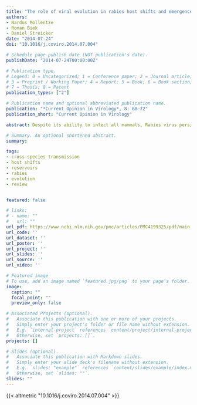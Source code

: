 ```yaml
---
title: "The role of viral evolution in rabies host shifts and emergence"
authors:
- Nardus Mollentze
- Roman Biek
- Daniel Streicker
date: "2014-07-24"
doi: "10.1016/j.coviro.2014.07.004"

# Schedule page publish date (NOT publication's date).
publishDate: "2014-07-24T00:00:00Z"

# Publication type.
# Legend: 0 = Uncategorized; 1 = Conference paper; 2 = Journal article;
# 3 = Preprint / Working Paper; 4 = Report; 5 = Book; 6 = Book section;
# 7 = Thesis; 8 = Patent
publication_types: ["2"]

# Publication name and optional abbreviated publication name.
publication: "*Current Opinion in Virology*, 8: 68–72"
publication_short: "Current Opinion in Virology"

abstract: Despite its ability to infect all mammals, Rabies virus persists in numerous species-specific cycles that rarely sustain transmission in alternative species. The determinants of these species-associations and the adaptive significance of genetic divergence between host-associated viruses are poorly understood. One explanation is that epidemiological separation between reservoirs causes neutral genetic differentiation. Indeed, recent studies attributed host shifts to ecological factors and selection of ‘preadapted’ viral variants from the existing viral community. However, phenotypic differences between isolates and broad scale comparative and molecular evolutionary analyses indicate multiple barriers that Rabies virus must overcome through adaptation. This review assesses various lines of evidence and proposes a synthetic hypothesis for the respective roles of ecology and evolution in Rabies virus host shifts.

# Summary. An optional shortened abstract.
summary: 

tags:
- cross-species transmission
- host shifts
- reservoirs
- rabies
- evolution
- review


featured: false

# links:
# - name: ""
#   url: ""
url_pdf: https://www.ncbi.nlm.nih.gov/pmc/articles/PMC4199325/pdf/main.pdf
url_code: ''
url_dataset: ''
url_poster: ''
url_project: ''
url_slides: ''
url_source: ''
url_video: ''

# Featured image
# To use, add an image named `featured.jpg/png` to your page's folder. 
image:
  caption: ""
  focal_point: ""
  preview_only: false

# Associated Projects (optional).
#   Associate this publication with one or more of your projects.
#   Simply enter your project's folder or file name without extension.
#   E.g. `internal-project` references `content/project/internal-project/index.md`.
#   Otherwise, set `projects: []`.
projects: []

# Slides (optional).
#   Associate this publication with Markdown slides.
#   Simply enter your slide deck's filename without extension.
#   E.g. `slides: "example"` references `content/slides/example/index.md`.
#   Otherwise, set `slides: ""`.
slides: ""
---
```


{{< altmetric "10.1016/j.coviro.2014.07.004" >}}

